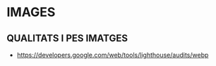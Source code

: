 # IMAGES

## QUALITATS I PES IMATGES

- https://developers.google.com/web/tools/lighthouse/audits/webp
